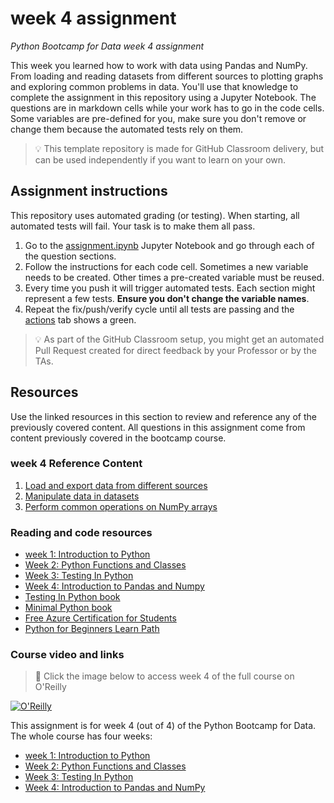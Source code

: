 # week 4 assignment

_Python Bootcamp for Data week 4 assignment_

 This week you learned how to work with data using Pandas and NumPy. From loading and reading datasets from different sources to plotting graphs and exploring common problems in data. You'll use that knowledge to complete the assignment in this repository using a Jupyter Notebook. The questions are in markdown cells while your work has to go in the code cells. Some variables are pre-defined for you, make sure you don't remove or change them because the automated tests rely on them.

> 💡 This template repository is made for GitHub Classroom delivery, but can be used independently if you want to learn on your own.

## Assignment instructions

This repository uses automated grading (or testing). When starting, all automated tests will fail. Your task is to make them all pass.

1. Go to the [assignment.ipynb](./assignment.ipynb) Jupyter Notebook and go through each of the question sections.
1. Follow the instructions for each code cell. Sometimes a new variable needs to be created. Other times a pre-created variable must be reused. 
1. Every time you push it will trigger automated tests. Each section might represent a few tests. **Ensure you don't change the variable names**.
1. Repeat the fix/push/verify cycle until all tests are passing and the [actions](/../../actions) tab shows a green.

> 💡 As part of the GitHub Classroom setup, you might get an automated Pull Request created for direct feedback by your Professor or by the TAs.


## Resources

Use the linked resources in this section to review and reference any of the previously covered content. All questions in this assignment come from content previously covered in the bootcamp course.

### week 4 Reference Content

1. [Load and export data from different sources](https://github.com/alfredodeza/pandas-and-numpy/tree/main/notebooks/lesson1/)
1. [Manipulate data in datasets](https://github.com/alfredodeza/pandas-and-numpy/tree/main/notebooks/lesson2/)
1. [Perform common operations on NumPy arrays](https://github.com/alfredodeza/pandas-and-numpy/tree/main/notebooks/lesson3/)

### Reading and code resources

- [week 1: Introduction to Python](https://github.com/alfredodeza/introduction-to-python)
- [Week 2: Python Functions and Classes](https://github.com/alfredodeza/python-functions-and-classes)
- [Week 3: Testing In Python](https://github.com/alfredodeza/python-testing/)
- [Week 4: Introduction to Pandas and Numpy](https://github.com/alfredodeza/pandas-and-numpy)
- [Testing In Python book](https://learning.oreilly.com/library/view/testing-in-python/97986PAIML/)
- [Minimal Python book](https://www.amazon.com/Minimal-Python-efficient-programmer-onemillion2021-ebook/dp/B0855NSRR7)
- [Free Azure Certification for Students](https://docs.microsoft.com/learn/certifications/student-training-and-certification?WT.mc_id=academic-0000-alfredodeza)
- [Python for Beginners Learn Path](https://docs.microsoft.com/learn/paths/beginner-python/?WT.mc_id=academic-0000-alfredodeza)

### Course video and links

> 🎥 Click the image below to access week 4 of the full course on O'Reilly

[![O'Reilly](https://learning.oreilly.com/covers/urn:orm:video:50146VIDEOPAIML/400w/)](https://learning.oreilly.com/videos/python-bootcamp-for/50146VIDEOPAIML/50146VIDEOPAIML-c10_s1/ "Introduction to Pandas")

This assignment is for week 4 (out of 4) of the Python Bootcamp for Data. The whole course has four weeks:

- [week 1: Introduction to Python](https://github.com/alfredodeza/introduction-to-python)
- [Week 2: Python Functions and Classes](https://github.com/alfredodeza/python-functions-and-classes)
- [Week 3: Testing In Python](https://github.com/alfredodeza/python-testing/)
- [Week 4: Introduction to Pandas and NumPy](https://github.com/alfredodeza/pandas-and-numpy)

